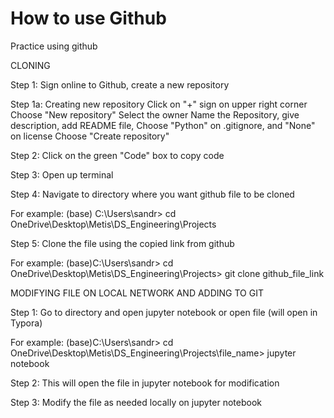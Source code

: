 # How to use Github
Practice using github

CLONING 

Step 1: Sign online to Github, create a new repository

Step 1a: Creating new repository
Click on "+" sign on upper right corner
Choose "New repository"
Select the owner
Name the Repository, give description, add README file, Choose "Python" on .gitignore, and "None" on license
Choose "Create repository"

Step 2:  Click on the green "Code" box to copy code

Step 3: Open up terminal

Step 4: Navigate to directory where you want github file to be cloned

For example: 
(base) C:\Users\sandr> cd OneDrive\Desktop\Metis\DS_Engineering\Projects

Step 5: Clone the file using the copied link from github

For example: 
(base)C:\Users\sandr> cd OneDrive\Desktop\Metis\DS_Engineering\Projects> git clone github_file_link

MODIFYING FILE ON LOCAL NETWORK AND ADDING TO GIT

Step 1: Go to directory and open jupyter notebook or open file (will open in Typora)

For example:
(base)C:\Users\sandr> cd OneDrive\Desktop\Metis\DS_Engineering\Projects\file_name> jupyter notebook

Step 2: This will open the file in jupyter notebook for modification

Step 3: Modify the file as needed locally on jupyter notebook
